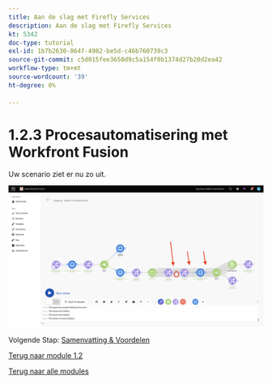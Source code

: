 ```yaml
---
title: Aan de slag met Firefly Services
description: Aan de slag met Firefly Services
kt: 5342
doc-type: tutorial
exl-id: 1b7b2630-864f-4982-be5d-c46b760739c3
source-git-commit: c5d015fee3650d9c5a154f0b1374d27b20d2ea42
workflow-type: tm+mt
source-wordcount: '39'
ht-degree: 0%

---
```


# 1.2.3 Procesautomatisering met Workfront Fusion

Uw scenario ziet er nu zo uit.

![ WF Fusion ](./images/wffusion125.png)


Volgende Stap: [ Samenvatting &amp; Voordelen ](./summary.md)

[Terug naar module 1.2](./automation.md)

[Terug naar alle modules](./../../../overview.md)
